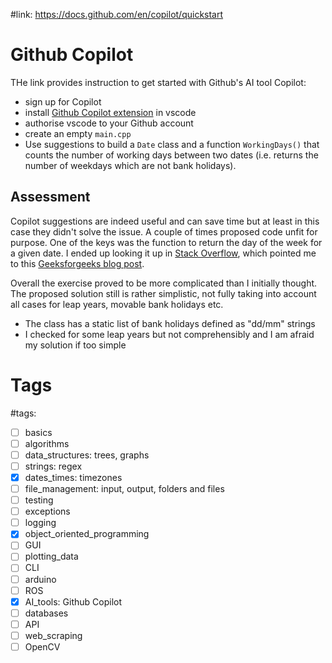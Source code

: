#link: https://docs.github.com/en/copilot/quickstart

# Github Copilot

THe link provides instruction to get started with Github's AI tool Copilot:
- sign up for Copilot 
- install [Github Copilot extension](https://marketplace.visualstudio.com/items?itemName=GitHub.copilot) in vscode
- authorise vscode to your Github account
- create an empty `main.cpp`
- Use suggestions to build a `Date` class and a function `WorkingDays()` that counts the number of working days between two dates (i.e. returns the number of weekdays which are not bank holidays).

## Assessment

Copilot suggestions are indeed useful and can save time but at least in this case they didn't solve the issue. A couple of times proposed code unfit for purpose. One of the keys was the function to return the day of the week for a given date. I ended up looking it up in [Stack Overflow](https://stackoverflow.com/a/66094245/15472802), which pointed me to this [Geeksforgeeks blog post](https://www.geeksforgeeks.org/find-day-of-the-week-for-a-given-date/).

Overall the exercise proved to be more complicated than I initially thought. The proposed solution still is rather simplistic, not fully taking into account all cases for leap years, movable bank holidays etc.
- The class has a static list of bank holidays defined as "dd/mm" strings
- I checked for some leap years but not comprehensibly and I am afraid my solution if too simple
  
# Tags
#tags: 

- [ ] basics
- [ ] algorithms
- [ ] data_structures: trees, graphs
- [ ] strings: regex
- [x] dates_times: timezones
- [ ] file_management: input, output, folders and files
- [ ] testing
- [ ] exceptions
- [ ] logging
- [x] object_oriented_programming
- [ ] GUI
- [ ] plotting_data
- [ ] CLI
- [ ] arduino
- [ ] ROS
- [x] AI_tools: Github Copilot
- [ ] databases
- [ ] API
- [ ] web_scraping
- [ ] OpenCV